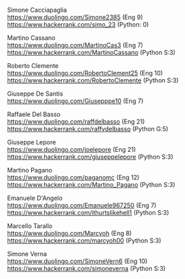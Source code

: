 Simone Cacciapaglia<br>
https://www.duolingo.com/Simone2385 (Eng 9)<br>
https://www.hackerrank.com/simo_23 (Python: 0)<br>

Martino Cassano<br>
https://www.duolingo.com/MartinoCas3 (Eng 7)<br>
https://www.hackerrank.com/MartinoCassano (Python S:3)<br>

Roberto Clemente<br>
https://www.duolingo.com/RobertoClement25 (Eng 10)<br>
https://www.hackerrank.com/RobertoClemente (Python S:3)<br>

Giuseppe De Santis<br>
https://www.duolingo.com/Giusepppe10 (Eng 7)<br>

Raffaele Del Basso<br>
https://www.duolingo.com/raffdelbasso (Eng 21)<br>
https://www.hackerrank.com/raffydelbasso (Python G:5)<br>

Giuseppe Lepore<br>
https://www.duolingo.com/joelepore (Eng 21) <br> 
https://www.hackerrank.com/giuseppelepore (Python S:3)<br>

Martino Pagano<br>
https://www.duolingo.com/paganomc (Eng 12)<br>
https://www.hackerrank.com/Martino_Pagano (Python S:3)<br>

Emanuele D'Angelo<br>
https://www.duolingo.com/Emanuele967250 (Eng 7)<br>
https://www.hackerrank.com/ithurtslikehell1 (Python S:3)<br>

Marcello Tarallo<br>
https://www.duolingo.com/Marcyoh (Eng 8)<br>
https://www.hackerrank.com/marcyoh00 (Python S:3)<br>

Simone Verna<br>
https://www.duolingo.com/SimoneVern6 (Eng 10)<br>
https://www.hackerrank.com/simoneverna (Python S:3)<br>

